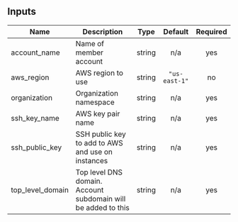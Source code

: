 
<!-- BEGINNING OF PRE-COMMIT-TERRAFORM DOCS HOOK -->
## Inputs

| Name | Description | Type | Default | Required |
|------|-------------|:----:|:-----:|:-----:|
| account\_name | Name of member account | string | n/a | yes |
| aws\_region | AWS region to use | string | `"us-east-1"` | no |
| organization | Organization namespace | string | n/a | yes |
| ssh\_key\_name | AWS key pair name | string | n/a | yes |
| ssh\_public\_key | SSH public key to add to AWS and use on instances | string | n/a | yes |
| top\_level\_domain | Top level DNS domain. Account subdomain will be added to this | string | n/a | yes |

<!-- END OF PRE-COMMIT-TERRAFORM DOCS HOOK -->
